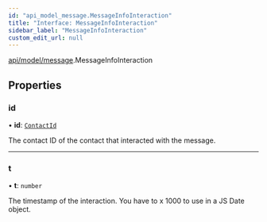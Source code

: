 ```yaml
---
id: "api_model_message.MessageInfoInteraction"
title: "Interface: MessageInfoInteraction"
sidebar_label: "MessageInfoInteraction"
custom_edit_url: null
---
```


[api/model/message](/api/modules/api_model_message.md).MessageInfoInteraction

## Properties

### id

• **id**: [`ContactId`](/api/types/api_model_aliases.ContactId.md)

The contact ID of the contact that interacted with the message.

___

### t

• **t**: `number`

The timestamp of the interaction. You have to x 1000 to use in a JS Date object.
